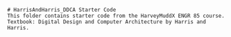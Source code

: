 
    # HarrisAndHarris_DDCA Starter Code
    This folder contains starter code from the HarveyMuddX ENGR 85 course.
    Textbook: Digital Design and Computer Architecture by Harris and Harris.
    